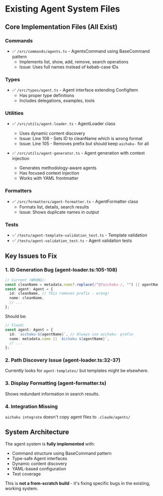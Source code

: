 # Existing Agent System Files

## Core Implementation Files (All Exist)

### Commands

- ✅ `/src/commands/agents.ts` - AgentsCommand using BaseCommand pattern
  - Implements list, show, add, remove, search operations
  - Issue: Uses full names instead of kebab-case IDs

### Types

- ✅ `/src/types/agent.ts` - Agent interface extending ConfigItem
  - Has proper type definitions
  - Includes delegations, examples, tools

### Utilities

- ✅ `/src/utils/agent-loader.ts` - AgentLoader class
  - Uses dynamic content discovery
  - Issue: Line 108 - Sets ID to cleanName which is wrong format
  - Issue: Line 105 - Removes prefix but should keep `aichaku-` for all

- ✅ `/src/utils/agent-generator.ts` - Agent generation with context injection
  - Generates methodology-aware agents
  - Has focused context injection
  - Works with YAML frontmatter

### Formatters

- ✅ `/src/formatters/agent-formatter.ts` - AgentFormatter class
  - Formats list, details, search results
  - Issue: Shows duplicate names in output

### Tests

- ✅ `/tests/agent-template-validation_test.ts` - Template validation
- ✅ `/tests/agent-validation_test.ts` - Agent validation tests

## Key Issues to Fix

### 1. ID Generation Bug (agent-loader.ts:105-108)

```typescript
// Current (WRONG):
const cleanName = metadata.name?.replace(/^@?aichaku-/, "") || agentName;
const agent: Agent = {
  id: cleanName, // This removes prefix - wrong!
  name: cleanName,
  // ...
};
```

Should be:

```typescript
// Fixed:
const agent: Agent = {
  id: `aichaku-${agentName}`, // Always use aichaku- prefix
  name: metadata.name || `Aichaku ${agentName}`,
  // ...
};
```

### 2. Path Discovery Issue (agent-loader.ts:32-37)

Currently looks for `agent-templates/` but templates might be elsewhere.

### 3. Display Formatting (agent-formatter.ts)

Shows redundant information in search results.

### 4. Integration Missing

`aichaku integrate` doesn't copy agent files to `.claude/agents/`

## System Architecture

The agent system is **fully implemented** with:

- Command structure using BaseCommand pattern
- Type-safe Agent interfaces
- Dynamic content discovery
- YAML-based configuration
- Test coverage

This is **not a from-scratch build** - it's fixing specific bugs in the existing, working system.
